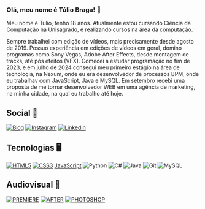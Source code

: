 ### Olá, meu nome é Túlio Braga! 👋

Meu nome é Tulio, tenho 18 anos. Atualmente estou cursando Ciência da Computação na Unisagrado, e realizando cursos na área da computação.

Sempre trabalhei com edição de vídeos, mais precisamente desde agosto de 2019. Possuo experiência em edições de vídeos em geral, domino programas como Sony Vegas, Adobe After Effects, desde montagem de tracks, até pós efeitos (VFX).
Comecei a estudar programação no fim de 2023, e em julho de 2024 consegui meu primeiro estágio na área de tecnologia, na Nexum, onde eu era desenvolvedor de processos BPM, onde eu trabalhav com JavaScript, Java e MySQL. Em setembro recebi uma proposta de me tornar desenvolvedor WEB em uma agência de marketing, na minha cidade, na qual eu trabalho até hoje.

## Social 📱
[![Blog](https://img.shields.io/badge/YouTube-FF0000?style=for-the-badge&logo=youtube&logoColor=white)](https://www.youtube.com/youngtulio7)
[![Instagram](https://img.shields.io/badge/Instagram-E4405F?style=for-the-badge&logo=instagram&logoColor=white)](https://www.instagram.com/tulioalvess7/)
[![Linkedin](https://img.shields.io/badge/LinkedIn-0077B5?style=for-the-badge&logo=linkedin&logoColor=white)](https://www.linkedin.com/in/tuliobragaalves7/)

## Tecnologias 🖥️
[![HTML5](https://img.shields.io/badge/HTML5-E34F26?style=for-the-badge&logo=html5&logoColor=white)](#)
[![CSS3](https://img.shields.io/badge/CSS3-1572B6?style=for-the-badge&logo=css3&logoColor=white)](#)
[JavaScript](https://img.shields.io/badge/JavaScript-F7DF1E?style=for-the-badge&logo=javascript&logoColor=black)
![Python](https://img.shields.io/badge/python-3670A0?style=for-the-badge&logo=python&logoColor=ffdd54)
![C#](https://img.shields.io/badge/C%23-239120?style=for-the-badge&logo=c-sharp&logoColor=white)
![Java](https://img.shields.io/badge/java-%23ED8B00.svg?style=for-the-badge&logo=openjdk&logoColor=white)
![Git](https://img.shields.io/badge/GIT-E44C30?style=for-the-badge&logo=git&logoColor=white)
![MySQL](https://img.shields.io/badge/MySQL-00000F?style=for-the-badge&logo=mysql&logoColor=white)

## Audiovisual 🎥
[![PREMIERE](https://img.shields.io/badge/Adobe%20Premiere%20Pro-9999FF?style=for-the-badge&logo=Adobe%20Premiere%20Pro&logoColor=white)](#)
[![AFTER](https://img.shields.io/badge/Adobe%20after%20affects-CF96FD?style=for-the-badge&logo=Adobe%20after%20effects&logoColor=393665)](#)
[![PHOTOSHOP](https://img.shields.io/badge/Adobe%20Photoshop-31A8FF?style=for-the-badge&logo=Adobe%20Photoshop&logoColor=black
)](#)
